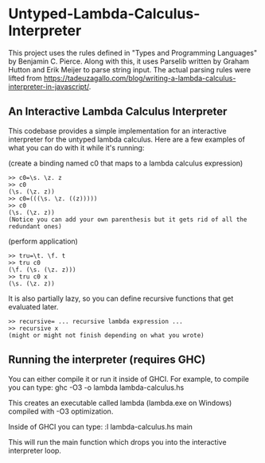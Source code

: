 # Untyped-Lambda-Calculus-Interpreter
This project uses the rules defined in "Types and Programming Languages" by Benjamin C. Pierce. Along with this, it uses Parselib written by Graham Hutton and Erik Meijer to parse string input. The actual parsing rules were lifted from https://tadeuzagallo.com/blog/writing-a-lambda-calculus-interpreter-in-javascript/.

## An Interactive Lambda Calculus Interpreter
This codebase provides a simple implementation for an interactive interpreter for the untyped lambda calculus. Here are a few examples of what you can do with it while it's running:

(create a binding named c0 that maps to a lambda calculus expression)
```
>> c0=\s. \z. z
>> c0
(\s. (\z. z))
>> c0=(((\s. \z. ((z)))))
>> c0
(\s. (\z. z))
(Notice you can add your own parenthesis but it gets rid of all the redundant ones)
```

(perform application)
```
>> tru=\t. \f. t
>> tru c0
(\f. (\s. (\z. z)))
>> tru c0 x
(\s. (\z. z))
```

It is also partially lazy, so you can define recursive functions that get evaluated later.
```
>> recursive= ... recursive lambda expression ...
>> recursive x
(might or might not finish depending on what you wrote)
```

## Running the interpreter (requires GHC)
You can either compile it or run it inside of GHCI. For example, to compile you can type:
  ghc -O3 -o lambda lambda-calculus.hs

This creates an executable called lambda (lambda.exe on Windows) compiled with -O3 optimization.

Inside of GHCI you can type:
  :l lambda-calculus.hs
  main
 
This will run the main function which drops you into the interactive interpreter loop.
